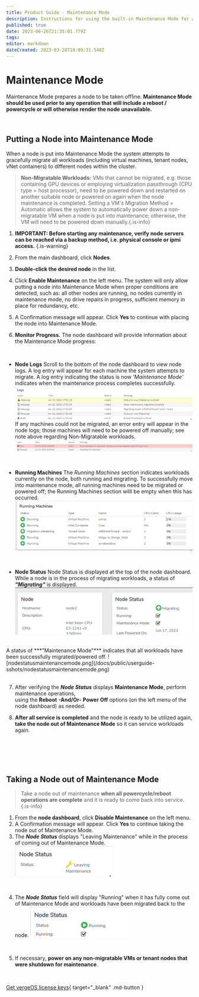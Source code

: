 ```yaml
---
title: Product Guide - Maintenance Mode
description: Instructions for using the built-in Maintenance Mode for a node that will be offline in order to gracefully migrate workloads and maintain vSAN redundancy.
published: true
date: 2023-06-26T21:35:01.779Z
tags: 
editor: markdown
dateCreated: 2023-03-28T19:09:31.540Z
---
```


# Maintenance Mode

Maintenance Mode prepares a node to be taken offline. **Maintenance Mode should be used prior to any operation that will include a reboot / powercycle or will otherwise render the node unavailable.**


<br>

## Putting a Node into Maintenance Mode
When a node is put into Maintenance Mode the system attempts to gracefully migrate all workloads (including virtual machines, tenant nodes, vNet containers) to different nodes within the cluster.

> **Non-Migratable Workloads:** VMs that cannot be migrated, e.g. those containing GPU devices or employing virtualization passthrough (CPU type = host processor), need to be powered down and restarted on another suitable node or powered on again when the node maintenance is completed. Setting a VM's Migration Method = Automatic allows the system to automatically power down a non-migratable VM when a node is put into maintenance; otherwise, the VM will need to be powered down manually.{.is-info}


1. **IMPORTANT: Before starting any maintenance, verify node servers can be reached via a backup method, i.e. physical console or ipmi access.** {.is-warning}

2.  From the main dashboard, click **Nodes**.
3.  **Double-click the desired node** in the list.
4.  Click **Enable Maintenance** on the left menu.
The system will only allow putting a node into Maintenance Mode when proper conditions are detected, such as: all other nodes are running, no nodes currently in maintenance mode, no drive repairs in progress, sufficient memory in place for redundancy, etc.
5.  A Confirmation message will appear. Click **Yes** to continue with placing the node into Maintenance Mode.
6.  **Monitor Progress.** The node dashboard will provide information about the Maintenance Mode progress:

<br>

- **Node Logs**
	Scroll to the bottom of the node dashboard to view node logs.  A log entry will appear for each machine the system attempts to migrate. A log entry indicating the status is now *'Maintenance Mode'* indicates when the maintenance process completes successfully. 
 ![nodelogcomplete.png](/docs/public/userguide-sshots/nodelogcomplete.png)
  <br>
  If any machines could not be migrated, an error entry will appear in the node logs; those machines will need to be powered off manually; see note above regarding Non-Migratable workloads.  
![nodelog-errormigrating.png ](/docs/public/userguide-sshots/nodelog-errormigrating.png )
 <br>
  
- **Running Machines**
The *Running Machines* section indicates workloads currently on the node, both running and migrating. To successfully move into maintenance mode, all running machines need to be migrated or powered off; the Running Machines section willl be empty when this has occurred. 
![runningmachines-onemigrating.png](/docs/public/userguide-sshots/runningmachines-onemigrating.png)
<br>

- **Node Status**
Node Status is displayed at the top of the node dashboard. While a node is in the process of migrating workloads, a status of ***"Migrating"*** is displayed.  
![nodestatusmigrating.png](/docs/public/userguide-sshots/nodestatusmigrating.png)
<br>
 A status of ***"Maintenance Mode"*** indicates that all workloads have been successfully migrated/powered off.
![nodestatusmaintenancemode.png](/docs/public/userguide-sshots/nodestatusmaintenancemode.png)

 <br>
 <br>

7.  After verifying the ***Node Status*** displays **Maintenance Mode**, perform maintenance operations,  
    using the **Reboot** **\-And/Or-** **Power Off** options (on the left menu of the node dashboard) as needed.
    
8. **After all service is completed** and the node is ready to be utilized again, **take the node out of Maintenance Mode** so it can service workloads again.

 <br>
 <br>
  <br>
 <br>
 
## Taking a Node out of Maintenance Mode

> Take a node out of maintenance **when all powercycle/reboot operations are complete** and it is ready to come back into service. {.is-info}

1.  From the **node dashboard**, click **Disable Maintenance** on the left menu.
2.  A Confirmation message will appear. Click **Yes** to continue taking the node out of Maintenance Mode.
3.  The ***Node Status*** displays "Leaving Maintenance" while in the process of coming out of Maintenance Mode. 
![nodestatusleavingmaint.png](/docs/public/userguide-sshots/nodestatusleavingmaint.png)

<br>

4.  The ***Node Status*** field will display "Running" when it has fully come out of Maintenance Mode and workloads have been migrated back to the node. 
![nodestatusrunning.png](/docs/public/userguide-sshots/nodestatusrunning.png)
<br>

5.  If necessary,  **power on any non-migratable VMs or tenant nodes that were shutdown for maintenance**.

<br>

[Get vergeOS license keys](https://www.verge.io/test-drive){ target="_blank" .md-button }
